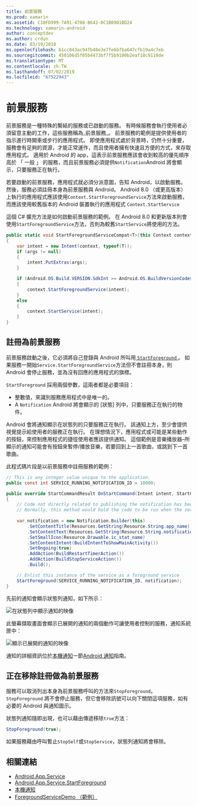 ```yaml
---
title: 前景服務
ms.prod: xamarin
ms.assetid: C10FD999-7A91-4708-B642-0C1B0901BD24
ms.technology: xamarin-android
author: conceptdev
ms.author: crdun
ms.date: 03/19/2018
ms.openlocfilehash: b1cc043ac94fb48e3e7fe6b7ba647cfb19a4c7eb
ms.sourcegitcommit: 450106d5f05b4473bf7f5b9100b2eaf18c9110de
ms.translationtype: MT
ms.contentlocale: zh-TW
ms.lasthandoff: 07/02/2019
ms.locfileid: "67522943"
---
```

# <a name="foreground-services"></a>前景服務

前景服務是一種特殊的繫結的服務或已啟動的服務。 有時候服務會執行使用者必須留意主動的工作，這些服務稱為_前景服務_。 前景服務的範例是提供使用者的指示進行時開車或步行的應用程式。 即使應用程式處於背景時，仍然十分重要，服務會有足夠的資源，才能正常運作，而且使用者擁有快速且方便的方式，來存取應用程式。 適用於 Android 的 app，這表示前景服務應該會收到較高的優先順序高於 「 一般 」 的服務，而且前景服務必須提供`Notification`Android 將會顯示，只要服務正在執行。
 
若要啟動的前景服務，應用程式就必須分派意圖，告知 Android，以啟動服務。 然後，服務必須註冊本身為前景服務與 Android。 Android 8.0 （或更高版本） 上執行的應用程式應該使用`Context.StartForegroundService`方法來啟動服務，而應該使用較舊版本的 Android 裝置執行的應用程式 `Context.StartService`

這個 C# 擴充方法是如何啟動前景服務的範例。 在 Android 8.0 和更新版本則會使用`StartForegroundService`方法，否則為較舊`StartService`將使用的方法。  

```csharp
public static void StartForegroundServiceCompat<T>(this Context context, Bundle args = null) where T : Service
{
    var intent = new Intent(context, typeof(T));
    if (args != null) 
    {
        intent.PutExtras(args);
    }

    if (Android.OS.Build.VERSION.SdkInt >= Android.OS.BuildVersionCodes.O)
    {
        context.StartForegroundService(intent);
    }
    else
    {
        context.StartService(intent);
    }
}
```

## <a name="registering-as-a-foreground-service"></a>註冊為前景服務

前景服務啟動之後，它必須將自己登錄與 Android 所叫用[ `StartForeground` ](https://developer.xamarin.com/api/member/Android.App.Service.StartForeground/p/System.Int32/Android.App.Notification/)。 如果服務一開始`Service.StartForegroundService`方法但不會註冊本身，則 Android 會停止服務，並為沒有回應的應用程式的旗標。

`StartForeground` 採用兩個參數，這兩者都是必要項目：
 
* 整數值，來識別服務應用程式中是唯一的。
* A `Notification` Android 將會顯示的 [狀態] 列中，只要服務正在執行的物件。

Android 會將通知顯示在狀態列的只要服務正在執行。 該通知上方，至少會提供視覺提示給使用者的服務正在執行。 在理想情況下，應用程式或可能是某些動作的按鈕，來控制應用程式的捷徑使用者應該提供通知。 這個範例是音樂播放器&ndash;所顯示的通知可能會有按鈕來暫停/播放音樂，若要回到上一首歌曲，或跳到下一首歌曲。 

此程式碼片段是以前景服務中註冊服務的範例：   

```csharp
// This is any integer value unique to the application.
public const int SERVICE_RUNNING_NOTIFICATION_ID = 10000;

public override StartCommandResult OnStartCommand(Intent intent, StartCommandFlags flags, int startId)
{
    // Code not directly related to publishing the notification has been omitted for clarity.
    // Normally, this method would hold the code to be run when the service is started.
    
    var notification = new Notification.Builder(this)
        .SetContentTitle(Resources.GetString(Resource.String.app_name))
        .SetContentText(Resources.GetString(Resource.String.notification_text))
        .SetSmallIcon(Resource.Drawable.ic_stat_name)
        .SetContentIntent(BuildIntentToShowMainActivity())
        .SetOngoing(true)
        .AddAction(BuildRestartTimerAction())
        .AddAction(BuildStopServiceAction())
        .Build();

    // Enlist this instance of the service as a foreground service
    StartForeground(SERVICE_RUNNING_NOTIFICATION_ID, notification);
}
```

先前的通知會顯示狀態列通知，如下所示：

![在狀態列中顯示通知的映像](foreground-services-images/foreground-services-01.png "狀態列中顯示通知的影像")

此螢幕擷取畫面會顯示已展開的通知的兩個動作可讓使用者控制的服務，通知系統匣中：

![顯示已展開的通知的映像](foreground-services-images/foreground-services-02.png "影像顯示展開的通知。")

通知的詳細資訊位於[本機通知](~/android/app-fundamentals/notifications/local-notifications.md)一節[Android 通知](~/android/app-fundamentals/notifications/index.md)指南。

## <a name="unregistering-as-a-foreground-service"></a>正在移除註冊做為前景服務

服務可以取消列出本身為前景服務呼叫的方法來`StopForeground`。 `StopForeground` 將不會停止服務，但它會移除訊號可以向下關閉這項服務，如有必要的 Android 與通知圖示。

狀態列通知隨即出現，也可以藉由傳遞移除`true`方法： 

```csharp
StopForeground(true);
```

如果服務藉由呼叫暫止`StopSelf`或`StopService`，狀態列通知將會移除。

## <a name="related-links"></a>相關連結

- [Android.App.Service](https://developer.xamarin.com/api/type/Android.App.Service/)
- [Android.App.Service.StartForeground](https://developer.xamarin.com/api/member/Android.App.Service.StartForeground/p/System.Int32/Android.App.Notification/)
- [本機通知](~/android/app-fundamentals/notifications/local-notifications.md)
- [ForegroundServiceDemo （範例）](https://developer.xamarin.com/samples/monodroid/ApplicationFundamentals/ServiceSamples/ForegroundServiceDemo/)

